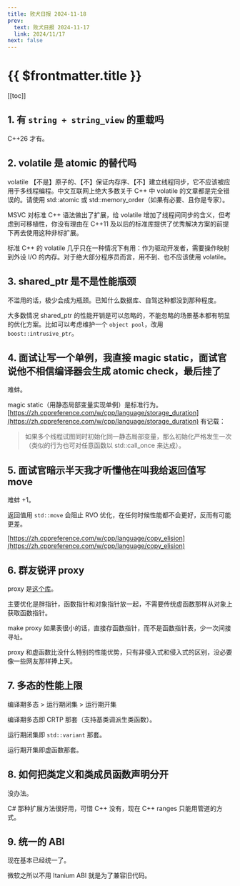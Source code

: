 ```yaml
---
title: 败犬日报 2024-11-18
prev:
  text: 败犬日报 2024-11-17
  link: 2024/11/17
next: false
---
```


# {{ $frontmatter.title }}

[[toc]]

## 1. 有 `string + string_view` 的重载吗

C++26 才有。

## 2. volatile 是 atomic 的替代吗

volatile 【不是】原子的、【不】保证内存序、【不】建立线程同步，它不应该被应用于多线程编程。中文互联网上绝大多数关于 C++ 中 volatile 的文章都是完全错误的。请使用 std::atomic 或 std::memory_order（如果有必要、且你是专家）。

MSVC 对标准 C++ 语法做出了扩展，给 volatile 增加了线程间同步的含义，但考虑到可移植性，你没有理由在 C++11 及以后的标准库提供了优秀解决方案的前提下再去使用这种非标扩展。

标准 C++ 的 volatile 几乎只在一种情况下有用：作为驱动开发者，需要操作映射到外设 I/O 的内存。对于绝大部分程序员而言，用不到、也不应该使用 volatile。

## 3. shared_ptr 是不是性能瓶颈

不滥用的话，极少会成为瓶颈。已知什么数据库、自驾这种都没到那种程度。

大多数情况 shared_ptr 的性能开销是可以忽略的，不能忽略的场景基本都有明显的优化方案。比如可以考虑维护一个 `object pool`，改用 `boost::intrusive_ptr`。

## 4. 面试让写一个单例，我直接 magic static，面试官说他不相信编译器会生成 atomic check，最后挂了

难蚌。

magic static（用静态局部变量实现单例）是标准行为。[https://zh.cppreference.com/w/cpp/language/storage_duration](https://zh.cppreference.com/w/cpp/language/storage_duration) 有记载：

> 如果多个线程试图同时初始化同一静态局部变量，那么初始化严格发生一次（类似的行为也可对任意函数以 std::call_once 来达成）。

## 5. 面试官暗示半天我才听懂他在叫我给返回值写 move

难蚌 +1。

返回值用 `std::move` 会阻止 RVO 优化，在任何时候性能都不会更好，反而有可能更差。

[https://zh.cppreference.com/w/cpp/language/copy_elision](https://zh.cppreference.com/w/cpp/language/copy_elision)

## 6. 群友锐评 proxy

proxy 是[这个库](https://github.com/microsoft/proxy)。

主要优化是胖指针，函数指针和对象指针放一起，不需要传统虚函数那样从对象上获取函数指针。

make proxy 如果表很小的话，直接存函数指针，而不是函数指针表，少一次间接寻址。

proxy 和虚函数比没什么特别的性能优势，只有非侵入式和侵入式的区别，没必要像一些网友那样捧上天。

## 7. 多态的性能上限

编译期多态 > 运行期闭集 > 运行期开集

编译期多态即 CRTP 那套（支持基类调派生类函数）。

运行期闭集即 `std::variant` 那套。

运行期开集即虚函数那套。

## 8. 如何把类定义和类成员函数声明分开

没办法。

C# 那种扩展方法很好用，可惜 C++ 没有，现在 C++ ranges 只能用管道的方式。

## 9. 统一的 ABI

现在基本已经统一了。

微软之所以不用 Itanium ABI 就是为了兼容旧代码。
